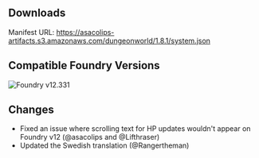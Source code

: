 ## Downloads

Manifest URL: https://asacolips-artifacts.s3.amazonaws.com/dungeonworld/1.8.1/system.json

## Compatible Foundry Versions
![Foundry v12.331](https://img.shields.io/badge/Foundry-v12.331-green)

## Changes

- Fixed an issue where scrolling text for HP updates wouldn't appear on Foundry v12 (@asacolips and @Lifthraser)
- Updated the Swedish translation (@Rangertheman)
